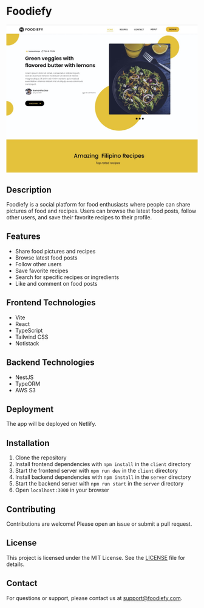 # Foodiefy

![Foodiefy App Banner](./public/Foodiefy.jpg)

## Description

Foodiefy is a social platform for food enthusiasts where people can share pictures of food and recipes. Users can browse the latest food posts, follow other users, and save their favorite recipes to their profile.

## Features

- Share food pictures and recipes
- Browse latest food posts
- Follow other users
- Save favorite recipes
- Search for specific recipes or ingredients
- Like and comment on food posts

## Frontend Technologies

- Vite
- React
- TypeScript
- Tailwind CSS
- Notistack

## Backend Technologies

- NestJS
- TypeORM
- AWS S3

## Deployment

The app will be deployed on Netlify.

## Installation

1. Clone the repository
2. Install frontend dependencies with `npm install` in the `client` directory
3. Start the frontend server with `npm run dev` in the `client` directory
4. Install backend dependencies with `npm install` in the `server` directory
5. Start the backend server with `npm run start` in the `server` directory
6. Open `localhost:3000` in your browser

## Contributing

Contributions are welcome! Please open an issue or submit a pull request.

## License

This project is licensed under the MIT License. See the [LICENSE](https://github.com/yourusername/foodiefy/blob/main/LICENSE) file for details.

## Contact

For questions or support, please contact us at support@foodiefy.com.
